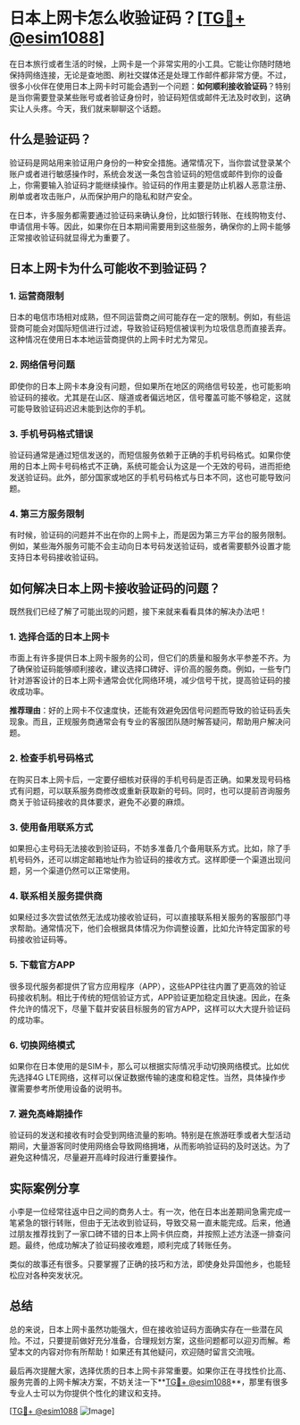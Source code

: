 # 日本上网卡怎么收验证码？[[TG💪+ @esim1088](https://t.me/s/esim1088)]

在日本旅行或者生活的时候，上网卡是一个非常实用的小工具。它能让你随时随地保持网络连接，无论是查地图、刷社交媒体还是处理工作邮件都非常方便。不过，很多小伙伴在使用日本上网卡时可能会遇到一个问题：**如何顺利接收验证码**？特别是当你需要登录某些账号或者验证身份时，验证码短信或邮件无法及时收到，这确实让人头疼。今天，我们就来聊聊这个话题。

## 什么是验证码？

验证码是网站用来验证用户身份的一种安全措施。通常情况下，当你尝试登录某个账户或者进行敏感操作时，系统会发送一条包含验证码的短信或邮件到你的设备上，你需要输入验证码才能继续操作。验证码的作用主要是防止机器人恶意注册、刷单或者攻击账户，从而保护用户的隐私和财产安全。

在日本，许多服务都需要通过验证码来确认身份，比如银行转账、在线购物支付、申请信用卡等。因此，如果你在日本期间需要用到这些服务，确保你的上网卡能够正常接收验证码就显得尤为重要了。

## 日本上网卡为什么可能收不到验证码？

### 1. **运营商限制**
   日本的电信市场相对成熟，但不同运营商之间可能存在一定的限制。例如，有些运营商可能会对国际短信进行过滤，导致验证码短信被误判为垃圾信息而直接丢弃。这种情况在使用日本本地运营商提供的上网卡时尤为常见。

### 2. **网络信号问题**
   即使你的日本上网卡本身没有问题，但如果所在地区的网络信号较差，也可能影响验证码的接收。尤其是在山区、隧道或者偏远地区，信号覆盖可能不够稳定，这就可能导致验证码迟迟未能到达你的手机。

### 3. **手机号码格式错误**
   验证码通常是通过短信发送的，而短信服务依赖于正确的手机号码格式。如果你使用的日本上网卡号码格式不正确，系统可能会认为这是一个无效的号码，进而拒绝发送验证码。此外，部分国家或地区的手机号码格式与日本不同，这也可能导致问题。

### 4. **第三方服务限制**
   有时候，验证码的问题并不出在你的上网卡上，而是因为第三方平台的服务限制。例如，某些海外服务可能不会主动向日本号码发送验证码，或者需要额外设置才能支持日本号码接收验证码。

## 如何解决日本上网卡接收验证码的问题？

既然我们已经了解了可能出现的问题，接下来就来看看具体的解决办法吧！

### 1. **选择合适的日本上网卡**
   市面上有许多提供日本上网卡服务的公司，但它们的质量和服务水平参差不齐。为了确保验证码能够顺利接收，建议选择口碑好、评价高的服务商。例如，一些专门针对游客设计的日本上网卡通常会优化网络环境，减少信号干扰，提高验证码的接收成功率。

   **推荐理由**：好的上网卡不仅速度快，还能有效避免因信号问题而导致的验证码丢失现象。而且，正规服务商通常会有专业的客服团队随时解答疑问，帮助用户解决问题。

### 2. **检查手机号码格式**
   在购买日本上网卡后，一定要仔细核对获得的手机号码是否正确。如果发现号码格式有问题，可以联系服务商修改或重新获取新的号码。同时，也可以提前咨询服务商关于验证码接收的具体要求，避免不必要的麻烦。

### 3. **使用备用联系方式**
   如果担心主号码无法接收到验证码，不妨多准备几个备用联系方式。比如，除了手机号码外，还可以绑定邮箱地址作为验证码的接收方式。这样即便一个渠道出现问题，另一个渠道仍然可以正常使用。

### 4. **联系相关服务提供商**
   如果经过多次尝试依然无法成功接收验证码，可以直接联系相关服务的客服部门寻求帮助。通常情况下，他们会根据具体情况为你调整设置，比如允许特定国家的号码接收验证码等。

### 5. **下载官方APP**
   很多现代服务都提供了官方应用程序（APP），这些APP往往内置了更高效的验证码接收机制。相比于传统的短信验证方式，APP验证更加稳定且快速。因此，在条件允许的情况下，尽量下载并安装目标服务的官方APP，这样可以大大提升验证码的成功率。

### 6. **切换网络模式**
   如果你在日本使用的是SIM卡，那么可以根据实际情况手动切换网络模式。比如优先选择4G LTE网络，这样可以保证数据传输的速度和稳定性。当然，具体操作步骤需要参考所使用设备的说明书。

### 7. **避免高峰期操作**
   验证码的发送和接收有时会受到网络流量的影响。特别是在旅游旺季或者大型活动期间，大量游客同时使用网络会导致网络拥堵，从而影响验证码的及时送达。为了避免这种情况，尽量避开高峰时段进行重要操作。

## 实际案例分享

小李是一位经常往返中日之间的商务人士。有一次，他在日本出差期间急需完成一笔紧急的银行转账，但由于无法收到验证码，导致交易一直未能完成。后来，他通过朋友推荐找到了一家口碑不错的日本上网卡供应商，并按照上述方法逐一排查问题。最终，他成功解决了验证码接收难题，顺利完成了转账任务。

类似的故事还有很多。只要掌握了正确的技巧和方法，即使身处异国他乡，也能轻松应对各种突发状况。

## 总结

总的来说，日本上网卡虽然功能强大，但在接收验证码方面确实存在一些潜在风险。不过，只要提前做好充分准备，合理规划方案，这些问题都可以迎刃而解。希望本文的内容对你有所帮助！如果还有其他疑问，欢迎随时留言交流哦。

最后再次提醒大家，选择优质的日本上网卡非常重要。如果你正在寻找性价比高、服务完善的上网卡解决方案，不妨关注一下**[TG💪+ @esim1088](https://t.me/s/esim1088)**，那里有很多专业人士可以为你提供个性化的建议和支持。

[[TG💪+ @esim1088](https://t.me/s/esim1088) ![Image](https://i.postimg.cc/4NQfJmqS/Snipaste-2025-05-13-00-14-12.png)]